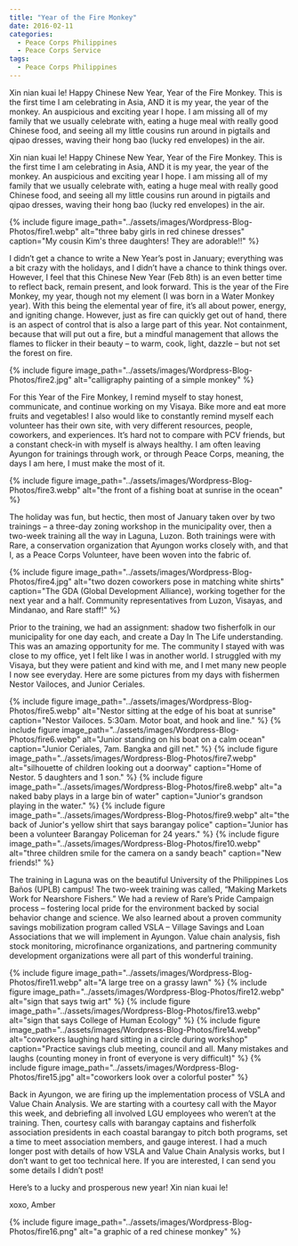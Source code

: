 ```yaml
---
title: "Year of the Fire Monkey"
date: 2016-02-11
categories:
  - Peace Corps Philippines
  - Peace Corps Service
tags:
  - Peace Corps Philippines
---
```


Xin nian kuai le! Happy Chinese New Year, Year of the Fire Monkey. This is the first time I am celebrating in Asia, AND it is my year, the year of the monkey. An auspicious and exciting year I hope. I am missing all of my family that we usually celebrate with, eating a huge meal with really good Chinese food, and seeing all my little cousins run around in pigtails and qipao dresses, waving their hong bao (lucky red envelopes) in the air.

Xin nian kuai le! Happy Chinese New Year, Year of the Fire Monkey. This is the first time I am celebrating in Asia, AND it is my year, the year of the monkey. An auspicious and exciting year I hope. I am missing all of my family that we usually celebrate with, eating a huge meal with really good Chinese food, and seeing all my little cousins run around in pigtails and qipao dresses, waving their hong bao (lucky red envelopes) in the air.

{% include figure image_path="../assets/images/Wordpress-Blog-Photos/fire1.webp" alt="three baby girls in red chinese dresses" caption="My cousin Kim's three daughters! They are adorable!!" %}

I didn’t get a chance to write a New Year’s post in January; everything was a bit crazy with the holidays, and I didn’t have a chance to think things over. However, I feel that this Chinese New Year (Feb 8th) is an even better time to reflect back, remain present, and look forward. This is the year of the Fire Monkey, my year, though not my element (I was born in a Water Monkey year). With this being the elemental year of fire, it’s all about power, energy, and igniting change. However, just as fire can quickly get out of hand, there is an aspect of control that is also a large part of this year. Not containment, because that will put out a fire, but a mindful management that allows the flames to flicker in their beauty – to warm, cook, light, dazzle – but not set the forest on fire.

{% include figure image_path="../assets/images/Wordpress-Blog-Photos/fire2.jpg" alt="calligraphy painting of a simple monkey" %}

For this Year of the Fire Monkey, I remind myself to stay honest, communicate, and continue working on my Visaya. Bike more and eat more fruits and vegetables! I also would like to constantly remind myself each volunteer has their own site, with very different resources, people, coworkers, and experiences. It’s hard not to compare with PCV friends, but a constant check-in with myself is always healthy. I am often leaving Ayungon for trainings through work, or through Peace Corps, meaning, the days I am here, I must make the most of it.

{% include figure image_path="../assets/images/Wordpress-Blog-Photos/fire3.webp" alt="the front of a fishing boat at sunrise in the ocean" %}

The holiday was fun, but hectic, then most of January taken over by two trainings – a three-day zoning workshop in the municipality over, then a two-week training all the way in Laguna, Luzon. Both trainings were with Rare, a conservation organization that Ayungon works closely with, and that I, as a Peace Corps Volunteer, have been woven into the fabric of.

{% include figure image_path="../assets/images/Wordpress-Blog-Photos/fire4.jpg" alt="two dozen coworkers pose in matching white shirts" caption="The GDA (Global Development Alliance), working together for the next year and a half. Community representatives from Luzon, Visayas, and Mindanao, and Rare staff!" %}

Prior to the training, we had an assignment: shadow two fisherfolk in our municipality for one day each, and create a Day In The Life understanding. This was an amazing opportunity for me. The community I stayed with was close to my office, yet I felt like I was in another world. I struggled with my Visaya, but they were patient and kind with me, and I met many new people I now see everyday. Here are some pictures from my days with fishermen Nestor Vailoces, and Junior Ceriales.

{% include figure image_path="../assets/images/Wordpress-Blog-Photos/fire5.webp" alt="Nestor sitting at the edge of his boat at sunrise" caption="Nestor Vailoces. 5:30am. Motor boat, and hook and line." %}
{% include figure image_path="../assets/images/Wordpress-Blog-Photos/fire6.webp" alt="Junior standing on his boat on a calm ocean" caption="Junior Ceriales, 7am. Bangka and gill net." %}
{% include figure image_path="../assets/images/Wordpress-Blog-Photos/fire7.webp" alt="silhouette of children looking out a doorway" caption="Home of Nestor. 5 daughters and 1 son." %}
{% include figure image_path="../assets/images/Wordpress-Blog-Photos/fire8.webp" alt="a naked baby plays in a large bin of water" caption="Junior's grandson playing in the water." %}
{% include figure image_path="../assets/images/Wordpress-Blog-Photos/fire9.webp" alt="the back of Junior's yellow shirt that says barangay police" caption="Junior has been a volunteer Barangay Policeman for 24 years." %}
{% include figure image_path="../assets/images/Wordpress-Blog-Photos/fire10.webp" alt="three children smile for the camera on a sandy beach" caption="New friends!" %}

The training in Laguna was on the beautiful University of the Philippines Los Baños (UPLB) campus! The two-week training was called, “Making Markets Work for Nearshore Fishers.” We had a review of Rare’s Pride Campaign process – fostering local pride for the environment backed by social behavior change and science. We also learned about a proven community savings mobilization program called VSLA – Village Savings and Loan Associations that we will implement in Ayungon. Value chain analysis, fish stock monitoring, microfinance organizations, and partnering community development organizations were all part of this wonderful training.

{% include figure image_path="../assets/images/Wordpress-Blog-Photos/fire11.webp" alt="A large tree on a grassy lawn" %}
{% include figure image_path="../assets/images/Wordpress-Blog-Photos/fire12.webp" alt="sign that says twig art" %}
{% include figure image_path="../assets/images/Wordpress-Blog-Photos/fire13.webp" alt="sign that says College of Human Ecology" %}
{% include figure image_path="../assets/images/Wordpress-Blog-Photos/fire14.webp" alt="coworkers laughing hard sitting in a circle during workshop" caption="Practice savings club meeting, council and all. Many mistakes and laughs (counting money in front of everyone is very difficult)" %}
{% include figure image_path="../assets/images/Wordpress-Blog-Photos/fire15.jpg" alt="coworkers look over a colorful poster" %}

Back in Ayungon, we are firing up the implementation process of VSLA and Value Chain Analysis. We are starting with a courtesy call with the Mayor this week, and debriefing all involved LGU employees who weren’t at the training. Then, courtesy calls with barangay captains and fisherfolk association presidents in each coastal barangay to pitch both programs, set a time to meet association members, and gauge interest. I had a much longer post with details of how VSLA and Value Chain Analysis works, but I don’t want to get too technical here. If you are interested, I can send you some details I didn’t post!

Here’s to a lucky and prosperous new year! Xin nian kuai le!

xoxo, Amber

{% include figure image_path="../assets/images/Wordpress-Blog-Photos/fire16.png" alt="a graphic of a red chinese monkey" %}
